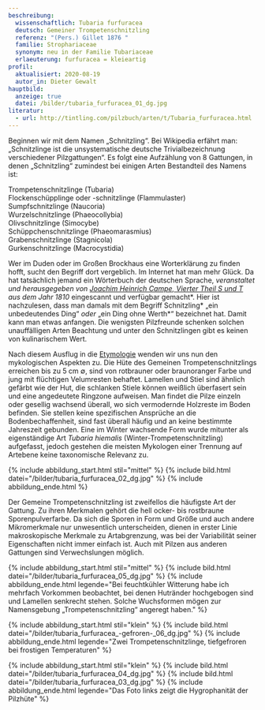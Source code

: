 ```yaml
---
beschreibung:
  wissenschaftlich: Tubaria furfuracea
  deutsch: Gemeiner Trompetenschnitzling
  referenz: "(Pers.) Gillet 1876 "
  familie: Strophariaceae
  synonym: neu in der Familie Tubariaceae
  erlaeuterung: furfuracea = kleieartig
profil:
  aktualisiert: 2020-08-19
  autor_in: Dieter Gewalt
hauptbild:
  anzeige: true
  datei: /bilder/tubaria_furfuracea_01_dg.jpg
literatur:
  - url: http://tintling.com/pilzbuch/arten/t/Tubaria_furfuracea.html
---
```

Beginnen wir mit dem Namen „Schnitzling“. Bei Wikipedia erfährt man: „Schnitzlinge ist die unsystematische deutsche Trivialbezeichnung verschiedener Pilzgattungen“. Es folgt eine Aufzählung von 8 Gattungen, in denen „Schnitzling“ zumindest bei einigen Arten Bestandteil des Namens ist:

Trompetenschnitzlinge (Tubaria)\
Flockenschüpplinge oder -schnitzlinge (Flammulaster)\
Sumpfschnitzlinge (Naucoria)\
Wurzelschnitzlinge (Phaeocollybia)\
Olivschnitzlinge (Simocybe)\
Schüppchenschnitzlinge (Phaeomarasmius)\
Grabenschnitzlinge (Stagnicola)\
Gurkenschnitzlinge (Macrocystidia)

Wer im Duden oder im Großen Brockhaus eine Worterklärung zu finden hofft, sucht den Begriff dort vergeblich. Im Internet hat man mehr Glück. Da hat tatsächlich jemand ein Wörterbuch der deutschen Sprache, *veranstaltet und herausgegeben von [Joachim Heinrich Campe, Vierter Theil S und T](https://books.google.de/books/about/W%C3%B6rterbuch_der_deutschen_Sprache.html?id=y5REAAAAcAAJ&redir_esc=y) aus dem Jahr 1810* eingescannt und verfügbar gemacht*. Hier ist nachzulesen, dass man damals mit dem Begriff Schnitzling* „ein unbedeutendes Ding“ *oder* „ein Ding ohne Werth*“ bezeichnet hat. Damit kann man etwas anfangen. Die wenigsten Pilzfreunde schenken solchen unauffälligen Arten Beachtung und unter den Schnitzlingen gibt es keinen von kulinarischem Wert.

Nach diesem Ausflug in die [Etymologie](Etymologie "Glossar") wenden wir uns nun den mykologischen Aspekten zu. Die Hüte des Gemeinen Trompetenschnitzlings erreichen bis zu 5 cm ∅, sind von rotbrauner oder braunoranger Farbe und jung mit flüchtigen Velumresten behaftet. Lamellen und Stiel sind ähnlich gefärbt wie der Hut, die schlanken Stiele können weißlich überfasert sein und eine angedeutete Ringzone aufweisen. Man findet die Pilze einzeln oder gesellig wachsend überall, wo sich vermodernde Holzreste im Boden befinden. Sie stellen keine spezifischen Ansprüche an die Bodenbechaffenheit, sind fast überall häufig und an keine bestimmte Jahreszeit gebunden. Eine im Winter wachsende Form wurde mitunter als eigenständige Art *Tubaria hiemalis* (Winter-Trompetenschnitzling) aufgefasst, jedoch gestehen die meisten Mykologen einer Trennung auf Artebene keine taxonomische Relevanz zu.

{% include abbildung_start.html stil="mittel" %}
{% include bild.html datei="/bilder/tubaria_furfuracea_02_dg.jpg" %}
{% include abbildung_ende.html %}

Der Gemeine Trompetenschnitzling ist zweifellos die häufigste Art der Gattung. Zu ihren Merkmalen gehört die hell ocker- bis rostbraune Sporenpulverfarbe. Da sich die Sporen in Form und Größe und auch andere Mikromerkmale nur unwesentlich unterscheiden, dienen in erster Linie makroskopische Merkmale zu Artabgrenzung, was bei der Variabilität seiner Eigenschaften nicht immer einfach ist. Auch mit Pilzen aus anderen Gattungen sind Verwechslungen möglich.

{% include abbildung_start.html stil="mittel" %}
{% include bild.html datei="/bilder/tubaria_furfuracea_05_dg.jpg" %}
{% include abbildung_ende.html legende="Bei feuchtkühler Witterung habe ich mehrfach Vorkommen beobachtet, bei denen Hutränder hochgebogen sind und Lamellen senkrecht stehen. Solche Wuchsformen mögen zur Namensgebung „Trompetenschnitzling“ angeregt haben." %}

{% include abbildung_start.html stil="klein" %}
{% include bild.html datei="/bilder/tubaria_furfuracea_-gefroren-_06_dg.jpg" %}
{% include abbildung_ende.html legende="Zwei Trompetenschnitzlinge, tiefgefroren bei frostigen Temperaturen" %}

{% include abbildung_start.html stil="klein" %}
{% include bild.html datei="/bilder/tubaria_furfuracea_04_dg.jpg" %}
{% include bild.html datei="/bilder/tubaria_furfuracea_03_dg.jpg" %}
{% include abbildung_ende.html legende="Das Foto links zeigt die Hygrophanität der Pilzhüte" %}